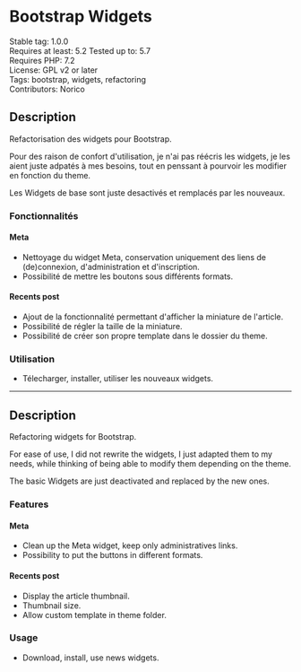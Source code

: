 # Bootstrap Widgets

Stable tag: 1.0.0  
Requires at least: 5.2 
Tested up to: 5.7  
Requires PHP: 7.2  
License: GPL v2 or later  
Tags: bootstrap, widgets, refactoring  
Contributors: Norico  


## Description
Refactorisation des widgets pour Bootstrap.

Pour des raison de confort d'utilisation, je n'ai pas réécris les widgets, 
je les aient juste adpatés à mes besoins, tout en penssant à pourvoir les modifier 
en fonction du theme.

Les Widgets de base sont juste desactivés et remplacés par les nouveaux.

### Fonctionnalités


#### Meta
 * Nettoyage du widget Meta, conservation uniquement des liens de (de)connexion, 
   d'administration et d'inscription.  
 * Possibilité de mettre les boutons sous différents formats.

#### Recents post
 * Ajout de la fonctionnalité permettant d'afficher la miniature de l'article.
 * Possibilité de régler la taille de la miniature.
 * Possibilité de créer son propre template dans le dossier du theme.


### Utilisation 
 * Télecharger, installer, utiliser les nouveaux widgets.


---

## Description
Refactoring widgets for Bootstrap.

For ease of use, I did not rewrite the widgets,
I just adapted them to my needs, while thinking of being able to modify them
depending on the theme.

The basic Widgets are just deactivated and replaced by the new ones.

### Features

#### Meta
 * Clean up the Meta widget, keep only administratives links.
 * Possibility to put the buttons in different formats.

#### Recents post
 * Display the article thumbnail.
 * Thumbnail size.
 * Allow custom template in theme folder.

### Usage
 * Download, install, use news widgets.